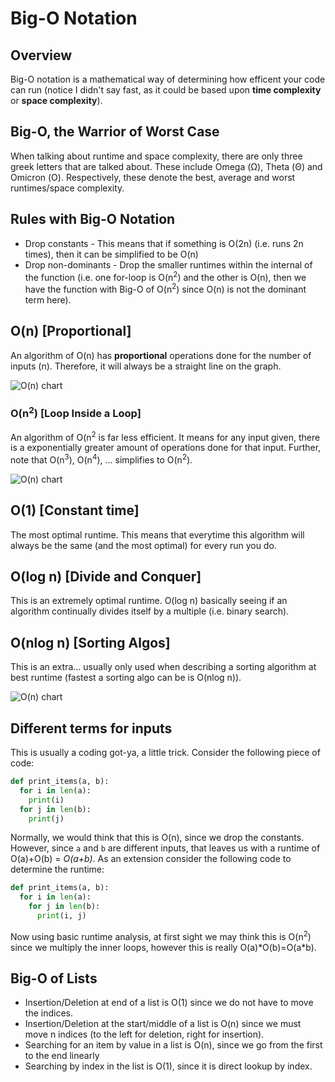 # Big-O Notation
## Overview
Big-O notation is a mathematical way of determining how efficent your code can run (notice I didn't say fast, as it could be based upon **time complexity** or **space complexity**).
## Big-O, the Warrior of Worst Case
When talking about runtime and space complexity, there are only three greek letters that are talked about. These include Omega (Ω), Theta (Θ) and Omicron (Ο). Respectively, these denote the best, average and worst runtimes/space complexity. 
## Rules with Big-O Notation
- Drop constants - This means that if something is O(2n) (i.e. runs 2n times), then it can be simplified to be O(n)
- Drop non-dominants - Drop the smaller runtimes within the internal of the function (i.e. one for-loop is O(n<sup>2</sup>) and the other is O(n), then we have the function with Big-O of O(n<sup>2</sup>) since O(n) is not the dominant term here).
## O(n) [Proportional]
An algorithm of O(n) has **proportional** operations done for the number of inputs (n). Therefore, it will always be a straight line on the graph.

![O(n) chart](https://lukasmestan.com/assets/images/o-n.png)

### O(n<sup>2</sup>) [Loop Inside a Loop]
An algorithm of O(n<sup>2</sup> is far less efficient. It means for any input given, there is a exponentially greater amount of operations done for that input. Further, note that O(n<sup>3</sup>), O(n<sup>4</sup>), ... simplifies to O(n<sup>2</sup>).

![O(n) chart](https://www.101computing.net/wp/wp-content/uploads/Big-O-Notation-Polynomial-Algorithm.png)

## O(1) [Constant time]
The most optimal runtime. This means that everytime this algorithm will always be the same (and the most optimal) for every run you do.

## O(log n) [Divide and Conquer]
This is an extremely optimal runtime. O(log n) basically seeing if an algorithm continually divides itself by a multiple (i.e. binary search). 

## O(nlog n) [Sorting Algos]
This is an extra... usually only used when describing a sorting algorithm at best runtime (fastest a sorting algo can be is O(nlog n)).

![O(n) chart](https://i.stack.imgur.com/Aq09a.png)

## Different terms for inputs
This is usually a coding got-ya, a little trick. Consider the following piece of code:
```python
def print_items(a, b):
  for i in len(a):
    print(i)
  for j in len(b):
    print(j)
```
Normally, we would think that this is O(n), since we drop the constants. However, since `a` and `b` are different inputs, that leaves us with a runtime of O(a)+O(b) = _O(a+b)_. As an extension consider the following code to determine the runtime:
```python
def print_items(a, b):
  for i in len(a):
    for j in len(b):
      print(i, j)
```
Now using basic runtime analysis, at first sight we may think this is O(n<sup>2</sup>) since we multiply the inner loops, however this is really O(a)\*O(b)=O(a\*b).

## Big-O of Lists
- Insertion/Deletion at end of a list is O(1) since we do not have to move the indices.
- Insertion/Deletion at the start/middle of a list is O(n) since we must move n indices (to the left for deletion, right for insertion).
- Searching for an item by value in a list is O(n), since we go from the first to the end linearly
- Searching by index in the list is O(1), since it is direct lookup by index.
